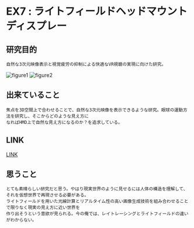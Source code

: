 
# EX7 : ライトフィールドヘッドマウントディスプレー

## 研究目的
    自然な3次元映像表示と視覚疲労の抑制による快適なVR視聴の実現に向けた研究。

![figure1](https://user-images.githubusercontent.com/12496951/170862336-21130aea-4f26-4dd8-9f14-7a77c97b8628.jpg)
![figure2](https://user-images.githubusercontent.com/12496951/170862359-983b419b-9a6f-46ab-b019-91cac7f41305.PNG)

## 出来ていること
    焦点を3D空間上で合わせることで、自然な3次元映像を表示できるような研究。眼球の運動方法を研究し、そこからどのような見え方に  
    なればHMD上で自然な見え方になるのか？を追求している。  

## LINK

[LINK](https://www.nhk.or.jp/strl/open2022/tenji/7/index.html)

## 思うこと
    とても素晴らしい研究だと思う。やはり現実世界のように見せるには人体の構造を理解して、それを仮想世界で再現させる必要がある。  
    ライトフィールドを用いた光線計算とリアルタイム性の高い画像生成技術を組み合わせることで限りなく現実の見え方に近い世界を  
    作り出そうという意欲が見られる。今の俺では、レイトレーシングとライトフィールドの違いがわからない。  


